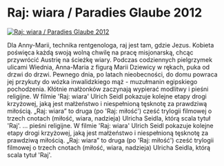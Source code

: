 Raj: wiara / Paradies Glaube 2012 
=============
[![Raj: wiara / Paradies Glaube 2012 ](http://vidos.pl/images/player.gif)](http://vidos.pl/raj-wiara-paradies-glaube-2012)

 Dla Anny-Marii, technika rentgenologa, raj jest tam, gdzie Jezus. Kobieta poświęca każdą swoją wolną chwilę na pracę misjonarską, chcąc przywrócić Austrię na ścieżkę wiary. Podczas codziennych pielgrzymek ulicami Wiednia, Anna-Maria z figurą Marii Dziewicy w rękach, puka od drzwi do drzwi. Pewnego dnia, po latach nieobecności, do domu powraca jej przykuty do wózka inwalidzkiego mąż - muzułmanin egipskiego pochodzenia. Kłótnie małżonków zaczynają wypierać modlitwy i pieśni religijne. W filmie 'Raj: wiara' Ulrich Seidl pokazuje kolejne etapy drogi krzyżowej, jaką jest małżeństwo i niespełnioną tęsknotę za prawdziwą miłością. „Raj: wiara” to druga (po 'Raj: miłość') cześć trylogii filmowej o trzech cnotach (miłość, wiara, nadzieja) Ulricha Seidla, którą scala tytuł 'Raj'.  ... pieśni religijne. W filmie 'Raj: wiara' Ulrich Seidl pokazuje kolejne etapy drogi krzyżowej, jaką jest małżeństwo i niespełnioną tęsknotę za prawdziwą miłością. „Raj: wiara” to druga (po 'Raj: miłość') cześć trylogii filmowej o trzech cnotach (miłość, wiara, nadzieja) Ulricha Seidla, którą scala tytuł 'Raj'.
